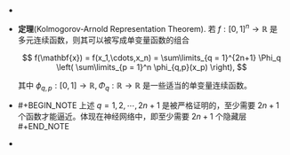 -
- **定理**(Kolmogorov-Arnold Representation Theorem). 若 $f: [0,1]^n \rightarrow \mathbb{R}$ 是多元连续函数，则其可以被写成单变量函数的组合
  
  $$ f(\mathbf{x}) = f(x_1,\cdots,x_n) = \sum\limits_{q = 1}^{2n+1} \Phi_q \left( \sum\limits_{p = 1}^n \phi_{q,p}(x_p) \right), $$
  
  其中 $\phi_{q,p}:[0,1] \rightarrow \mathbb{R}, \Phi_q: \mathbb{R} \rightarrow \mathbb{R}$ 是一些适当的单变量连续函数。
- #+BEGIN_NOTE
  上述 $q = 1,2,\cdots,2n+1$ 是被严格证明的，至少需要 $2n+1$ 个函数才能逼近。体现在神经网络中，即至少需要 $2n+1$ 个隐藏层
  #+END_NOTE
-